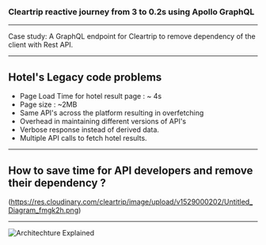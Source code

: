### Cleartrip reactive journey from 3 to 0.2s using Apollo GraphQL
-------------

Case study: A GraphQL endpoint for Cleartrip to remove dependency of the client with Rest API.

---

## Hotel's Legacy code problems


- Page Load Time for hotel result page : ~ 4s
- Page size : ~2MB
- Same API's across the platform resulting in overfetching
- Overhead in maintaining different versions of API's
- Verbose response instead of derived data.
- Multiple API calls to fetch hotel results.

---
## How to save time for API developers and remove their dependency ?

(https://res.cloudinary.com/cleartrip/image/upload/v1529000202/Untitled_Diagram_fmgk2h.png)

---
![Architechture Explained](https://res.cloudinary.com/cleartrip/image/upload/h_550/v1528778858/Cleartrip-Hotels-GraphQL_xzihtl.png)